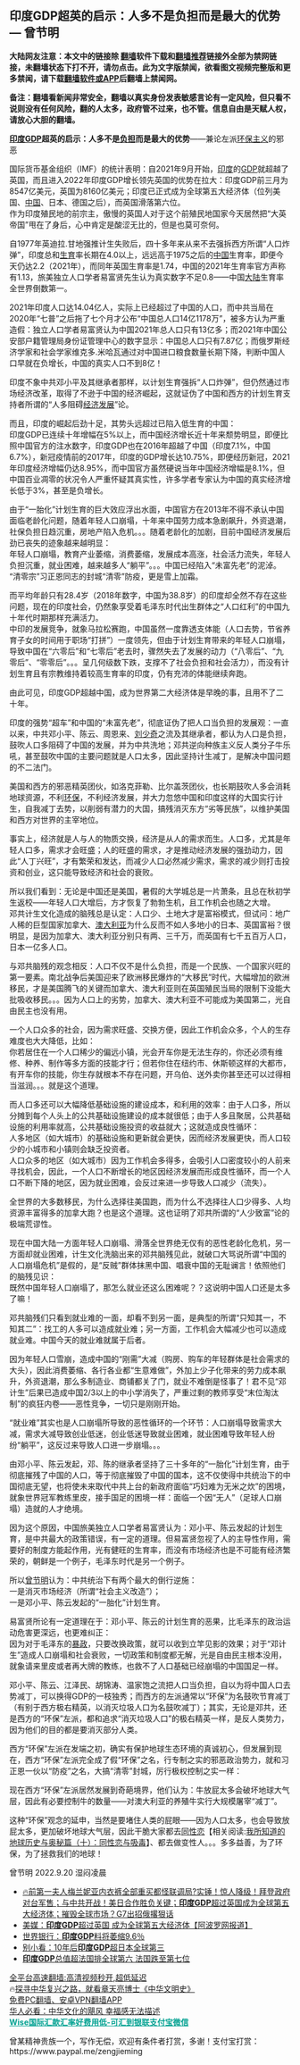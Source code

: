  <!-- 面包屑导航 --> <h2>印度GDP超英的启示：人多不是负担而是最大的优势 — 曾节明</h2> <p class="notice"><b>大陆网友注意：本文中的链接除 <a href="https://github.com/bannedbook/fanqiang" >翻墙</a>软件下载和<a href="https://github.com/killgcd/justmysocks/blob/master/README.md">翻墙推荐</a>链接外全部为禁网链接，未翻墙状态下打不开，请勿点击。此为文字版禁闻，欲看图文视频完整版和更多禁闻，请下载<a href="https://github.com/bannedbook/fanqiang">翻墙软件或APP</a>后翻墙上禁闻网。</p><p>备注：翻墙看新闻非常安全，翻墙以真实身份发表敏感言论有一定风险，但只看不说则没有任何风险，翻的人太多，政府管不过来，也不管。信息自由是天赋人权，请放心大胆的翻墙。</b></p>  <div class="entry"> <p><b><a href="https://www.bannedbook.org/bnews/tag/%E5%8D%B0%E5%BA%A6GDP/" class="st_tag internal_tag" rel="tag" title="标签 印度GDP 下的日志">印度GDP</a>超英的启示：人多不是<a href="https://www.bannedbook.org/bnews/tag/%E8%B4%9F%E6%8B%85/" class="st_tag internal_tag" rel="tag" title="标签 负担 下的日志">负担</a>而是最大的优势</b>——兼论左派<span class='wp_keywordlink'><a href="https://www.bannedbook.org/bnews/ssgc/20180904/993719.html" title="《魔鬼在统治着我们的世界(23)：环保主义(上)》" target="_blank">环保主义</a></span>的邪恶</p> <p>国际货币基金组织（IMF）的统计表明：自2021年9月开始，<a href="https://www.bannedbook.org/bnews/tag/%e5%8d%b0%e5%ba%a6/" class="st_tag internal_tag" rel="tag" title="标签 印度 下的日志">印度</a>的<a href="https://www.bannedbook.org/bnews/tag/gdp/" class="st_tag internal_tag" rel="tag" title="标签 GDP 下的日志">GDP</a>就超越了英国，而且进入2022年印度GDP增长领先英国的优势在拉大：印度GDP前三月为8547亿美元，英国为8160亿美元；印度已正式成为全球第五大经济体（位列美国、<span class='wp_keywordlink_affiliate'><a href="https://www.bannedbook.org/" title="中国" target="_blank">中国</a></span>、日本、德国之后），而英国滑落第六位。<br /> 作为印度殖民地的前宗主，傲慢的英国人对于这个前殖民地国家今天居然把“大英帝国”甩在了身后，心中肯定是酸涩无比的，但是也莫可奈何。</p> <p>自1977年英迪拉.甘地强推计生失败后，四十多年来从来不去强拆西方所谓“人口炸弹”，印度总和<a href="https://www.bannedbook.org/bnews/tag/%e7%94%9f%e8%82%b2/" class="st_tag internal_tag" rel="tag" title="标签 生育 下的日志">生育</a>率长期在4.0以上，远远高于1975之后的<a href="https://www.bannedbook.org/bnews/tag/%E4%B8%AD%E5%9B%BD/" class="st_tag internal_tag" rel="tag" title="标签 中国 下的日志">中国</a>生育率，即便今天仍达2.2（2021年），而同年英国生育率是1.74，中国的2021年生育率官方声称有1.13，旅美独立人口学者易富贤先生认为真实数字不足0.8——中国<span class='wp_keywordlink_affiliate'><a href="https://www.bannedbook.org/" title="大陆" target="_blank">大陆</a></span>生育率全世界倒数第一。</p> <p>2021年印度人口达14.04亿人，实际上已经超过了中国的人口，而中共当局在2020年“七普”之后拖了七个月才公布“中国总人口14亿1178万”，被多方认为严重造假：独立人口学者易富贤认为中国2021年总人口只有13亿多；而2021年中国公安部户籍管理局身份证管理中心的数字显示：中国总人口只有7.87亿；而俄罗斯经济学家和社会学家维克多.米哈瓦通过对中国进口粮食数量长期下降，判断中国人口早就在负增长，中国的真实人口不到8亿！</p> <p>印度不象中共邓小平及其继承者那样，以计划生育强拆“人口炸弹”，但仍然通过市场经济改革，取得了不逊于中国的经济崛起，这就证伪了中国和西方的计划生育支持者所谓的“人多阻碍<span class='wp_keywordlink'><a href="https://www.bannedbook.org/forum2/topic869.html" title="宪政、法治和经济发展——走向市场经济的制度保障" target="_blank">经济发展</a></span>”论。</p> <p>而且，印度的崛起后劲十足，其势头远超过已陷入低生育的中国：<br /> 印度GDP已连续十年增幅在5%以上，而中国经济增长近十年来颓势明显，即便比照中国官方的注水数字，印度GDP也在2016年超越了中国（印度7.1%，中国6.7%），新冠疫情前的2017年，印度的GDP增长达10.75%，即便经历新冠，2021年印度经济增幅仍达8.95%，而中国官方虽然硬说当年中国经济增幅是8.1%，但中国百业凋零的状况令人严重怀疑其真实性，许多学者专家认为中国的真实经济增长低于3%，甚至是负增长。</p> <p>由于“一胎化”计划生育的巨大效应浮出水面，中国官方在2013年不得不承认中国面临老龄化问题，随着年轻人口崩塌，十年来中国劳力成本急剧飙升，外资退潮，社保负担日趋沉重，房地产陷入危机。。。随着老龄化的加剧，目前中国经济发展后劲已丧失的迹象越来越明显：<br /> 年轻人口崩塌，教育产业萎缩，消费萎缩，发展成本高涨，社会活力流失，年轻人负担沉重，就业困难，越来越多人“躺平”。。。中国已经陷入“未富先老”的泥淖。<br /> “清零宗”习正恩同志的封城“清零”防疫，更是雪上加霜。</p> <p>而平均年龄只有28.4岁（2018年数字，中国为38.8岁）的印度却全然不存在这些问题，现在的印度社会，仍然象享受着毛泽东时代出生群体之“人口红利”的中国九十年代时期那样充满活力。<br /> 中印的发展竞争，就象马拉松赛跑，中国虽然一度靠透支体能（人口去势，节省养育子女的时间用于职场“打拼”）一度领先，但由于计划生育带来的年轻人口崩塌，导致中国在“六零后”和“七零后”老去时，骤然失去了发展的动力（“八零后”、“九零后”、“零零后”。。。呈几何级数下跌，支撑不了社会负担和社会活力），而没有计划生育且有宗教维持着较高生育率的印度，仍有充沛的体能继续奔跑。</p>  <p>由此可见，印度GDP超越中国，成为世界第二大经济体是早晚的事，且用不了二十年。</p> <p>印度的强势“超车”和中国的“未富先老”，彻底证伪了把人口当负担的发展观：一直以来，中共邓小平、陈云、周恩来、<span class='wp_keywordlink'><a href="https://www.bannedbook.org/forum2/topic1158.html" title="《刘少奇传》" target="_blank">刘少奇</a></span>之流及其继承者，都认为人口是负担，鼓吹人口多阻碍了中国的发展，并为中共洗地；邓共逆向种族主义反人类分子牛乐吼，甚至鼓吹中国的主要问题就是人口太多，因此坚持计生减丁，是解决中国问题的不二法门。</p> <p>美国和西方的邪恶精英团伙，如洛克菲勒、比尔盖茨团伙，也长期鼓吹人多会消耗地球资源，不利<a href="https://www.bannedbook.org/bnews/tag/%e7%8e%af%e4%bf%9d/" class="st_tag internal_tag" rel="tag" title="标签 环保 下的日志">环保</a>，不利经济发展，并大力忽悠中国和印度这样的大国实行计生，自我减丁去势，以削弱有潜力的大国，搞残消灭东方“劣等民族”，以维护美国和西方对世界的主宰地位。</p> <p>事实上，经济就是人与人的物质交换，经济是从人的需求而生。人口多，尤其是年轻人口多，需求才会旺盛；人的旺盛的需求，才是推动经济发展的强劲动力，因此“人丁兴旺”，才有繁荣和发达，而减少人口必然减少需求，需求的减少则打击投资和创业，这只能导致经济和社会的衰败。</p> <p>所以我们看到：无论是中国还是美国，暑假的大学城总是一片萧条，且总在秋初学生返校——年轻人口大增后，方才恢复了勃勃生机，且工作机会也随之大增。<br /> 邓共计生文化造成的脑残总是认定：人口少、土地大才是富裕模式，但试问：地广人稀的巨型国家加拿大、<a href="https://www.bannedbook.org/bnews/tag/%e6%be%b3%e5%a4%a7%e5%88%a9%e4%ba%9a/" class="st_tag internal_tag" rel="tag" title="标签 澳大利亚 下的日志">澳大利亚</a>为什么反而不如人多地小的日本、英国富裕？很明显，是因为加拿大、澳大利亚分别只有两、三千万，而英国有七千五百万人口，日本一亿多人口。</p> <p>与邓共脑残的观念相反：人口不仅不是什么负担，而是一个民族、一个国家兴旺的第一要素。南北战争后美国迎来了欧洲移民爆炸的“大移民”时代，大幅增加的欧洲移民，才是美国腾飞的关键而加拿大、澳大利亚则在英国殖民当局的限制下没能大批吸收移民。。。因为人口上的劣势，加拿大、澳大利亚不可能成为美国第二，光自由民主也没有用。</p> <p>一个人口众多的社会，因为需求旺盛、交换方便，因此工作机会众多，个人的生存难度也大大降低，比如：<br /> 你若居住在一个人口稀少的偏远小镇，光会开车你是无法生存的，你还必须有维修、种养、制作等多方面的技能才行；但若你住在纽约市、休斯顿这样的大都市，有开车你的技能，你生存就根本不存在问题，开乌伯、送外卖你甚至还可以过得相当滋润。。。就是这个道理。</p> <p>而人口多还可以大幅降低基础设施的建设成本，和利用的效率：由于人口多，所以分摊到每个人头上的公共基础设施建设的成本就很低；由于人多且聚居，公共基础设施的利用率就高，公共基础设施投资的收益就大；这就造成良性循环：<br /> 人多地区（如大城市）的基础设施和更新就会更快，因而经济发展更快，而人口较少的小城市和小镇则会缺乏投资者。<br /> 人口众多的地区（如大城市）因为工作机会多得多，会吸引人口密度较小的人前来寻找机会，因此，一个人口不断增长的地区因经济发展而形成良性循环，而一个人口不断下降的地区，因为就业困难，会反过来进一步导致人口减少（流失）。</p>  <p>全世界的大多数移民，为什么选择往美国跑，而为什么不选择往人口少得多、人均资源丰富得多的加拿大跑？也是这个道理。这也证明了邓共所谓的“人少致富”论的极端荒谬性。</p> <p>现在中国大陆一方面年轻人口崩塌、滑落全世界绝无仅有的恶性老龄化危机，另一方面却就业困难，计生文化洗脑出来的邓共脑残见此，就破口大骂说所谓“中国的人口崩塌危机”是假的，是“反贼”群体抹黑中国、唱衰中国的无耻谰言！依照他们的脑残见识：<br /> 既然中国年轻人口崩塌了，那怎么就业还这么困难呢？？这说明中国人口还是太多了嘛！</p> <p>邓共脑残们只看到就业难的一面，却看不到另一面，是典型的所谓“只知其一，不知其二”：找工的人多可以造成就业难；另一方面，工作机会大幅减少也可以造成就业难。中国今天的就业难就属于后者。</p> <p>因为年轻人口雪崩，造成中国的“刚需”大减（购房、购车的年轻群体是社会需求的大头），因此消费萎缩、各行各业都“生意难做”，外加上少子化带来的劳力成本飙升，外资退潮，那么多制造业、商铺都关了门，就业不难倒是怪事了！君不见“邓计生”后果已造成中国2/3以上的中小学消失了，严重过剩的教师享受“末位淘汰制”的疯狂内卷——恶性竞争，一切只是刚刚开始。</p> <p>“就业难”其实也是人口崩塌所导致的恶性循环的一个环节：人口崩塌导致需求大减，需求大减导致创业低迷，创业低迷导致就业困难，就业困难导致年轻人纷纷“躺平”，这反过来导致人口进一步崩塌。。。</p> <p>由邓小平、陈云发起，邓、陈的继承者坚持了三十多年的“一胎化”计划生育，由于彻底摧残了中国的人口，等于彻底摧毁了中国的国本，这不仅使得中共统治下的中国彻底无望，也将使未来取代中共上台的新政府面临“巧妇难为无米之炊”的困境，就象世界冠军教练里皮，接手国足的困境一样：面临一个因“无人”（足球人口崩塌）造就的人才绝境。</p> <p>因为这个原因，中国旅美独立人口学者易富贤认为：邓小平、陈云发起的计划生育，是中共最大的政策错误，有一定的道理。但易富贤忽视了人的主导性作用，需要好的制度方能起作用，光有健旺的生育率，而没有市场经济也是不可能有经济繁荣的，朝鲜是一个例子，毛泽东时代是另一个例子。</p> <p>所以<a href="https://www.bannedbook.org/bnews/tag/%e6%9b%be%e8%8a%82%e6%98%8e/" class="st_tag internal_tag" rel="tag" title="标签 曾节明 下的日志">曾节明</a>认为：中共统治下有两个最大的倒行逆施：<br /> 一是消灭市场经济（所谓“社会主义改造”）；<br /> 一是邓小平、陈云发起的“一胎化”计划生育。</p>  <p>易富贤所论有一定道理在于：邓小平、陈云的计划生育的恶果，比毛泽东的政治运动危害更深远，也更难纠正：<br /> 因为对于毛泽东的<span class='wp_keywordlink'><a href="https://www.bannedbook.org/forum11/topic276.html" title="禁片：评中国共产党的暴政" target="_blank">暴政</a></span>，只要改换政策，就可以收到立竿见影的效果；对于“邓计生”造成人口崩塌和社会衰败，一切政策和制度都无解，光是自由民主根本没用，就象请来里皮或者再大牌的教练，也救不了人口基础已经崩塌的中国国足一样。</p> <p>邓小平、陈云、江泽民、胡锦涛、温家饱之流把人口当负担，自以为将中国人口去势减丁，可以换得GDP的一枝独秀；而西方的左派通常以“环保”为名鼓吹节育减丁（有别于西方极右精英，以消灭垃圾人口为名鼓吹减丁）；其实，无论是邓共，还是西方的“环保”左派，都和追求“消灭垃圾人口”的极右精英一样，是反人类势力，因为他们的目的都是要消灭部分人类。</p> <p>西方“环保”左派在发端之初，确实有保护地球生态环境的真诚初心，但发展到现在，西方“环保”左派完全成了假“环保”之名，行专制之实的邪恶政治势力，就和习正恩一伙以“防疫”之名，大搞“清零”封城，厉行极权控制之实一样：</p> <p>现在西方“环保”左派居然发展到奇葩境界，他们认为：牛放屁太多会破坏地球大气层，因此有必要控制牛的数量——对澳大利亚的养殖牛实行大规模屠宰“减丁”。</p> <p>这种“环保”观念的延申，当然是要堵住人类的屁眼——因为人口太多，也会导致放屁太多，更加破坏地球大气层，因此干脆大家都去<span class='wp_keywordlink'><a href="https://www.bannedbook.org/forum57/topic6302.html" title="我所知道的地球历史与奥秘篇（十）：同性恋与吸毒" target="_blank">同性恋</a></span>【相关阅读:<a href='https://www.bannedbook.org/forum57/topic6302.html' target='_blank'>我所知道的地球历史与奥秘篇（十）：同性恋与吸毒</a>】、都去做变性人。。。多多益善，为了环保，为了拯救我们的地球！</p> <p>曾节明 2022.9.20 湿闷凌晨</p> <div id="taboola-mid-1"></div>  <ul class='op-related-articles' title='相关阅读'> <li><a href='https://www.bannedbook.org/bnews/bannedvideo/20220904/1780204.html' target='_blank'>🔥前第一夫人梅兰妮亚内衣裤全部重买都怪联调局?实锤！惊人降级！拜登政府对台军售；与中共开战！美日合作胜负关键；<b>印度GDP</b>超过英国成为全球第五大经济体；摧毁全球市场？G7出招俄撂狠话</a></li> <li><a href='https://www.bannedbook.org/bnews/cnnews/20220904/1780190.html' target='_blank'>美媒：<b>印度GDP</b>超过英国 成为全球第五大经济体【阿波罗网报道】</a></li> <li><a href='https://www.bannedbook.org/bnews/baitai/20201009/1410937.html' target='_blank'>世界银行：<b>印度GDP</b>料将萎缩9.6％</a></li> <li><a href='https://www.bannedbook.org/bnews/worldnews/20180819/987245.html' target='_blank'>别小看：10年后<b>印度GDP</b>超日本全球第三</a></li> <li><a href='https://www.bannedbook.org/bnews/cnnews/20180712/970603.html' target='_blank'><b>印度GDP</b>总值超法国排全球第六 法国跌至第七位</a></li> </ul> <p class="texttj"> <a href="https://github.com/bannedbook/fanqiang/wiki/V2ray%E6%9C%BA%E5%9C%BA" target="_blank">全平台高速翻墙:高清视频秒开,超低延迟</a><br/> 🔥<a href="https://www.bannedbook.org/bnews/comments/20220808/1768773.html" target="_blank">探寻中华复兴之路，就看章天亮博士《中华文明史》</a><br/> <a href="https://github.com/bannedbook/fanqiang/wiki/%E7%A6%81%E9%97%BB%E7%BD%91%E5%AE%89%E5%8D%93%E7%BF%BB%E5%A2%99%E6%96%B0%E9%97%BBAPP" target="_blank">免费PC翻墙、安卓VPN翻墙APP</a><br/> <a href="https://www.bannedbook.org/bnews/comments/20220220/1694796.html" target="_blank">华人必看：中华文化的飓风 幸福感无法描述</a><br/> <b onclick="window.open('https://wise.prf.hn/click/camref:1011lqFCW/creativeref:1011l61212')" style="cursor:pointer;color:#00A191;text-decoration:underline;font-weight: bold;">Wise国际汇款汇率好费用低-可汇到银联支付宝微信</b> </p><p>曾某精神贵族一个，写作无偿，欢迎有条件者打赏，多谢！支付宝打赏：<br /> https://www.paypal.me/zengjieming</p> <a name='sharetosocial'></a>  <div style="margin-bottom:5px;padding-bottom:5px;clear:both"> <div id="archive-pix-1" class="banner-ads"> <!-- AuctionX Display platform tag START --> <div id="27602x728x90x621x_ADSLOT1" clicktrack="%%CLICK_URL_ESC%%"></div>  <!-- AuctionX Display platform tag END --> </div> <div id="archive-pix-2" class="banner-ads"> <!-- AuctionX Display platform tag START --> <div id="27556x300x250x621x_ADSLOT1" clicktrack="%%CLICK_URL_ESC%%" style="margin:0 auto;text-align:center"></div>  <!-- AuctionX Display platform tag END --> </div> </div>  <div id="archive-pix-1" class="banner-ads"> <!-- AuctionX Display platform tag START --> <div id="27603x728x90x621x_ADSLOT1" clicktrack="%%CLICK_URL_ESC%%"></div>  <!-- AuctionX Display platform tag END --> </div> </div><!--END ENTRY--> 